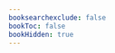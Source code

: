 ```yaml
---
booksearchexclude: false
bookToc: false
bookHidden: true
---
```

<furo-demo-snippet>
<template>
<button @-click="--r">render</button>
<furo-ui5-markdown fn-parse-markdown="--r" markdown="## heading2 \n - item1"></furo-ui5-markdown>
</template>
</furo-demo-snippet>
